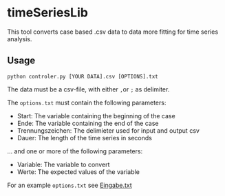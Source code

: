 # timeSeriesLib

This tool converts case based .csv data to data more fitting for time series analysis.

## Usage

`python controler.py [YOUR DATA].csv [OPTIONS].txt`

The data must be a csv-file, with either `,`or `;` as delimiter.

The `options.txt` must contain the following parameters:

- Start: The variable containing the beginning of the case
- Ende: The variable containing the end of the case
- Trennungszeichen: The delimieter used for input and output csv
- Dauer: The length of the time series in seconds

… and one or more of the following parameters:

- Variable: The variable to convert
- Werte: The expected values of the variable

For an example `options.txt` see [Eingabe.txt](Eingabe.txt)
